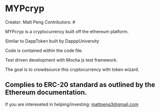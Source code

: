 # MYPcryp

Creator: Matt Peng
Contributors: #

MYPcryp is a cryptocurrency built off the ethereum platform.

Similar to DappToken built by DapppUniversity

Code is contained within the code file.

Test driven development with Mocha js test framework.

The goal is to crowdsource this cryptocurrency with token wizard.

Complies to ERC-20 standard as outlined by the Ethereum documentation.
------------------------------------------------------------------------
If you are intereseted in helping/investing: mattpeng3@gmail.com
